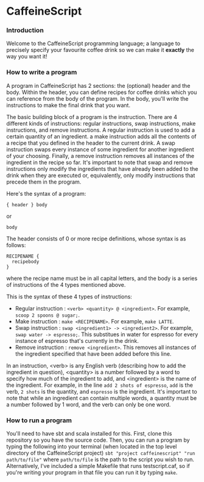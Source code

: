 # CaffeineScript

### Introduction

Welcome to the CaffeineScript programming language; a language to precisely specify your favourite coffee drink so we can make it **exactly** the way you want it!

### How to write a program

A program in CaffeineScript has 2 sections: the (optional) header and the body. Within the header, you can define recipes for coffee drinks which you can reference from the body of the program. In the body, you'll write the instructions to make the final drink that you want.

The basic building block of a program is the instruction. There are 4 different kinds of instructions: regular instructions, swap instructions, make instructions, and remove instructions. A regular instruction is used to add a certain quantity of an ingredient. a make instruction adds all the contents of a recipe that you defined in the header to the current drink. A swap instruction swaps every instance of some ingredient for another ingredient of your choosing. Finally, a remove instruction removes all instances of the ingredient in the recipe so far. It's important to note that swap and remove instructions only modify the ingredients that have already been added to the drink when they are executed or, equivalently, only modify instructions that precede them in the program.

Here's the syntax of a program: 
```
{ header } body
```
or 
```
body
``` 

The header consists of 0 or more recipe definitions, whose syntax is as follows:
``` 
RECIPENAME {
  recipebody
}
```
where the recipe name must be in all capital letters, and the body is a series of instructions of the 4 types mentioned above. 

This is the syntax of these 4 types of instructions:
  - Regular instruction : `<verb> <quantity> @ <ingredient>`. For example, `scoop 2 spoons @ sugar;`.
  - Make instruction : `make <RECIPENAME>`. For example, `make LATTE`.
  - Swap instruction : `swap <ingredient1> -> <ingredient2>`. For example, `swap water -> espresso;`. This substitues in water for espresso for every instance of espresso that's currently in the drink.
  - Remove instruction : `remove <ingredient>`. This removes all instances of the ingredient specified that have been added before this line.

In an instruction, \<verb\> is any English verb (describing how to add the ingredient in question), \<quantity\> is 
a number followed by a word to specify how much of the ingredient to add, and \<ingredient\> is the name of 
the ingredient. For example, in the line `add 2 shots of espresso`, `add` is the verb, `2 shots` is the quantity, and
`espresso` is the ingredient. It's important to note that while an ingredient can contain multiple words, a quantity must be a number followed by 1 word, and the verb can only be one word. 

### How to run a program

You'll need to have sbt and scala installed for this. First, clone this repository so you have the source code. Then, you can run a program by typing the following into your terminal (when located in the top level directory of the CaffeineScript project) `sbt "project caffeinescript" "run path/to/file"` where `path/to/file` is the path to the script you wish to run. Alternatively, I've included a simple Makefile that runs testscript.caf, so if you're writing your program in that file you can run it by typing `make`.

